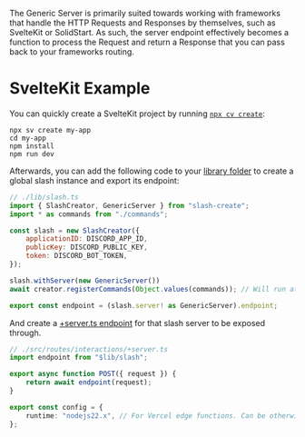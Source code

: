 
The Generic Server is primarily suited towards working with frameworks that handle the HTTP Requests and Responses by themselves, such as SvelteKit or SolidStart. As such, the server endpoint effectively becomes a function to process the Request and return a Response that you can pass back to your frameworks routing.

# SvelteKit Example

You can quickly create a SvelteKit project by running [`npx cv create`](https://svelte.dev/docs/kit/creating-a-project):
```
npx sv create my-app
cd my-app
npm install
npm run dev
```

Afterwards, you can add the following code to your [library folder](https://svelte.dev/docs/kit/lib) to create a global slash instance and export its endpoint:

```js
// ./lib/slash.ts
import { SlashCreator, GenericServer } from "slash-create";
import * as commands from "./commands";

const slash = new SlashCreator({
	applicationID: DISCORD_APP_ID,
	publicKey: DISCORD_PUBLIC_KEY,
	token: DISCORD_BOT_TOKEN,
});

slash.withServer(new GenericServer())
await creator.registerCommands(Object.values(commands)); // Will run at build-time, syncing commands as it is being deployed.

export const endpoint = (slash.server! as GenericServer).endpoint;
```

And create a [+server.ts endpoint](https://svelte.dev/docs/kit/routing#server) for that slash server to be exposed through.

```ts
// ./src/routes/interactions/+server.ts
import endpoint from "$lib/slash";

export async function POST({ request }) {
	return await endpoint(request);
}

export const config = {
	runtime: "nodejs22.x", // For Vercel edge functions. Can be otherwise removed.
};
```

